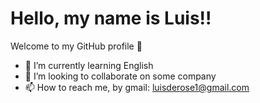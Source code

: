 # Hello, my name is Luis!! 
Welcome to my GitHub profile 👋
- 🌱 I’m currently learning English
- 💞️ I’m looking to collaborate on some company
- 📫 How to reach me, by gmail: luisderose1@gmail.com

<!---
1NYC-luizin/1NYC-luizin is a ✨ special ✨ repository because its `README.md` (this file) appears on your GitHub profile.
You can click the Preview link to take a look at your changes.
--->
